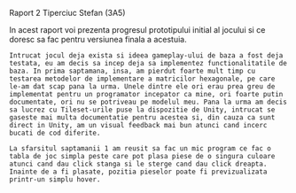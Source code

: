 Raport 2
Tiperciuc Stefan (3A5)


In acest raport voi prezenta progresul prototipului initial al jocului si ce doresc sa fac pentru versiunea finala a acestuia.

	Intrucat jocul deja exista si ideea gameplay-ului de baza a fost deja testata, eu am decis sa incep deja sa implementez functionalitatile de baza. In prima saptamana, insa, am pierdut foarte mult timp cu testarea metodelor de implementare a matricilor hexagonale, pe care le-am dat scap pana la urma. Unele dintre ele ori erau prea greu de implementat pentru un programator incepator ca mine, ori foarte putin documentate, ori nu se potriveau pe modelul meu. Pana la urma am decis sa lucrez cu Tileset-urile puse la dispozitie de Unity, intrucat se gaseste mai multa documentatie pentru acestea si, din cauza ca sunt direct in Unity, am un visual feedback mai bun atunci cand incerc bucati de cod diferite.

	La sfarsitul saptamanii 1 am reusit sa fac un mic program ce fac o tabla de joc simpla peste care pot plasa piese de o singura culoare atunci cand dau click stanga si le sterge cand dau click dreapta. Inainte de a fi plasate, pozitia pieselor poate fi previzualizata printr-un simplu hover.
